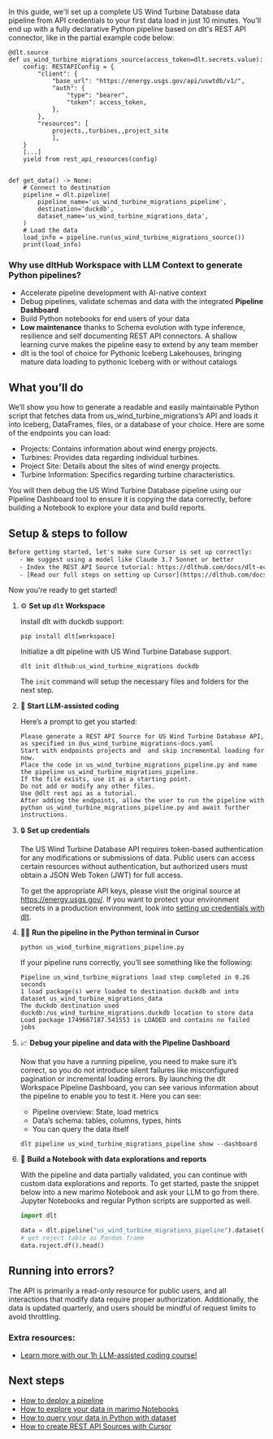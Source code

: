 In this guide, we'll set up a complete US Wind Turbine Database data pipeline from API credentials to your first data load in just 10 minutes. You'll end up with a fully declarative Python pipeline based on dlt's REST API connector, like in the partial example code below:

```python-outcome
@dlt.source
def us_wind_turbine_migrations_source(access_token=dlt.secrets.value):
    config: RESTAPIConfig = {
        "client": {
            "base_url": "https://energy.usgs.gov/api/uswtdb/v1/",
            "auth": {
                "type": "bearer",
                "token": access_token,
            },
        },
        "resources": [
            projects,,turbines,,project_site
            ],
    }
    [...]
    yield from rest_api_resources(config)


def get_data() -> None:
    # Connect to destination
    pipeline = dlt.pipeline(
        pipeline_name='us_wind_turbine_migrations_pipeline',
        destination='duckdb',
        dataset_name='us_wind_turbine_migrations_data', 
    )
    # Load the data
    load_info = pipeline.run(us_wind_turbine_migrations_source())
    print(load_info) 
```

### Why use dltHub Workspace with LLM Context to generate Python pipelines?

- Accelerate pipeline development with AI-native context
- Debug pipelines, validate schemas and data with the integrated **Pipeline Dashboard**
- Build Python notebooks for end users of your data
- **Low maintenance** thanks to Schema evolution with type inference, resilience and self documenting REST API connectors. A shallow learning curve makes the pipeline easy to extend by any team member
- dlt is the tool of choice for Pythonic Iceberg Lakehouses, bringing mature data loading to pythonic Iceberg with or without catalogs

## What you’ll do

We’ll show you how to generate a readable and easily maintainable Python script that fetches data from us_wind_turbine_migrations’s API and loads it into Iceberg, DataFrames, files, or a database of your choice. Here are some of the endpoints you can load:

- Projects: Contains information about wind energy projects.
- Turbines: Provides data regarding individual turbines.
- Project Site: Details about the sites of wind energy projects.
- Turbine Information: Specifics regarding turbine characteristics.

You will then debug the US Wind Turbine Database pipeline using our Pipeline Dashboard tool to ensure it is copying the data correctly, before building a Notebook to explore your data and build reports.

## Setup & steps to follow

```default
Before getting started, let's make sure Cursor is set up correctly:
   - We suggest using a model like Claude 3.7 Sonnet or better
   - Index the REST API Source tutorial: https://dlthub.com/docs/dlt-ecosystem/verified-sources/rest_api/ and add it to context as **@dlt rest api**
   - [Read our full steps on setting up Cursor](https://dlthub.com/docs/dlt-ecosystem/llm-tooling/cursor-restapi#23-configuring-cursor-with-documentation)
```

Now you're ready to get started!

1. ⚙️ **Set up `dlt` Workspace**
    
    Install dlt with duckdb support:
    ```shell
    pip install dlt[workspace]
    ```

    Initialize a dlt pipeline with US Wind Turbine Database support.
    ```shell
    dlt init dlthub:us_wind_turbine_migrations duckdb
    ```

    The `init` command will setup the necessary files and folders for the next step.
    
2. 🤠 **Start LLM-assisted coding**
    
    Here’s a prompt to get you started:
    
    ```prompt
    Please generate a REST API Source for US Wind Turbine Database API, as specified in @us_wind_turbine_migrations-docs.yaml 
    Start with endpoints projects and  and skip incremental loading for now. 
    Place the code in us_wind_turbine_migrations_pipeline.py and name the pipeline us_wind_turbine_migrations_pipeline. 
    If the file exists, use it as a starting point. 
    Do not add or modify any other files. 
    Use @dlt rest api as a tutorial. 
    After adding the endpoints, allow the user to run the pipeline with python us_wind_turbine_migrations_pipeline.py and await further instructions.
    ```

    
3. 🔒 **Set up credentials** 
    
    The US Wind Turbine Database API requires token-based authentication for any modifications or submissions of data. Public users can access certain resources without authentication, but authorized users must obtain a JSON Web Token (JWT) for full access.
    
    To get the appropriate API keys, please visit the original source at https://energy.usgs.gov/.
    If you want to protect your environment secrets in a production environment, look into [setting up credentials with dlt](https://dlthub.com/docs/walkthroughs/add_credentials).
    
4. 🏃‍♀️ **Run the pipeline in the Python terminal in Cursor**
    
    ```shell
    python us_wind_turbine_migrations_pipeline.py
    ```
    
    If your pipeline runs correctly, you’ll see something like the following:
    
    ```shell
    Pipeline us_wind_turbine_migrations load step completed in 0.26 seconds
    1 load package(s) were loaded to destination duckdb and into dataset us_wind_turbine_migrations_data
    The duckdb destination used duckdb:/us_wind_turbine_migrations.duckdb location to store data
    Load package 1749667187.541553 is LOADED and contains no failed jobs
    ```
    
5. 📈 **Debug your pipeline and data with the Pipeline Dashboard**

    Now that you have a running pipeline, you need to make sure it’s correct, so you do not introduce silent failures like misconfigured pagination or incremental loading errors. By launching the dlt Workspace Pipeline Dashboard, you can see various information about the pipeline to enable you to test it. Here you can see:
    - Pipeline overview: State, load metrics
    - Data’s schema: tables, columns, types, hints
    - You can query the data itself
    
    ```shell
    dlt pipeline us_wind_turbine_migrations_pipeline show --dashboard
    ```
    
6. 🐍 **Build a Notebook with data explorations and reports**

    With the pipeline and data partially validated, you can continue with custom data explorations and reports. To get started, paste the snippet below into a new marimo Notebook and ask your LLM to go from there. Jupyter Notebooks and regular Python scripts are supported as well.

    
    ```python
    import dlt

   data = dlt.pipeline("us_wind_turbine_migrations_pipeline").dataset()
   # get roject table as Pandas frame
   data.roject.df().head()
    ```

## Running into errors?

The API is primarily a read-only resource for public users, and all interactions that modify data require proper authorization. Additionally, the data is updated quarterly, and users should be mindful of request limits to avoid throttling.

### Extra resources:

- [Learn more with our 1h LLM-assisted coding course!](https://www.youtube.com/watch?v=GGid70rnJuM)

## Next steps

- [How to deploy a pipeline](https://dlthub.com/docs/walkthroughs/deploy-a-pipeline)
- [How to explore your data in marimo Notebooks](https://dlthub.com/docs/general-usage/dataset-access/marimo)
- [How to query your data in Python with dataset](https://dlthub.com/docs/general-usage/dataset-access/dataset)
- [How to create REST API Sources with Cursor](https://dlthub.com/docs/dlt-ecosystem/llm-tooling/cursor-restapi)